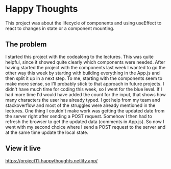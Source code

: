 # Happy Thoughts

This project was about the lifecycle of components and using useEffect to react to changes in state or a component mounting.

## The problem

I started this project with the codealong to the lectures. This was quite helpful, since it showed quite clearly which components were needed. After having started the project with the components last week I wanted to go the other way this week by starting with building everything in the App.js and then split it up in a next step. To me, starting with the components seem to make more sense, so I'll probably stick to that approach in future projects. 
I didn't have much time for coding this week, so I went for the blue level. If I had more time I'd would have added the count for the input, that shows how many characters the user has already typed. 
I got help from my team and stackoverflow and most of the struggles were already mentioned in the lectures. 
One thing I couldn't make work was getting the updated date from the server right after sending a POST request. Somehow I then had to refresh the browser to get the updated data (comments in App.js). So now I went with my second choice where I send a POST request to the server and at the same time update the local state. 

## View it live
https://project11-happythoughts.netlify.app/


